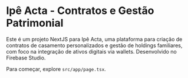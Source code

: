# Ipê Acta - Contratos e Gestão Patrimonial

Este é um projeto NextJS para Ipê Acta, uma plataforma para criação de contratos de casamento personalizados e gestão de holdings familiares, com foco na integração de ativos digitais via wallets. Desenvolvido no Firebase Studio.

Para começar, explore `src/app/page.tsx`.
